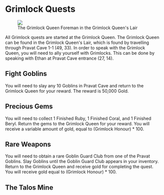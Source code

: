 # Grimlock Quests

<figure>
  <img src="../../images/grimlock_queen.jpg" />
  <figcaption>The Grimlock Queen Foreman in the Grimlock Queen's Lair</figcaption>
</figure>

All Grimlock quests are started at the Grimlock Queen. The Grimlock Queen can be found in the Grimlock Queen's Lair, which is found by travelling through Pravat Cave 1-1 (49, 33). In order to speak with the Grimlock Queen, you will need to ally yourself with Grimlocks. This can be done by speaking with Ethan at Pravat Cave entrance (27, 14).

## Fight Goblins

You will need to slay any 10 Goblins in Pravat Cave and return to the Grimlock Queen for your reward. The reward is 50,000 Gold.

## Precious Gems

You will need to collect 1 Finished Ruby, 1 Finished Coral, and 1 Finished Beryl. Return the gems to the Grimlock Queen for your reward. You will receive a variable amount of gold, equal to (Grimlock Honour) * 100.

## Rare Weapons

You will need to obtain a rare Goblin Guard Club from one of the Pravat Goblins. Slay Goblins until the Goblin Guard Club appears in your inventory. Return to the Grimlock Queen and receive gold for completing the quest. You will receive gold equal to (Grimlock Honour) \* 100.

## The Talos Mine

